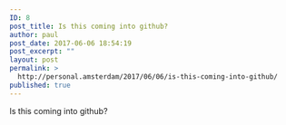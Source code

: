 ```yaml
---
ID: 8
post_title: Is this coming into github?
author: paul
post_date: 2017-06-06 18:54:19
post_excerpt: ""
layout: post
permalink: >
  http://personal.amsterdam/2017/06/06/is-this-coming-into-github/
published: true
---
```

Is this coming into github?